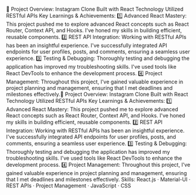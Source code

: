 📌 Project Overview:
Instagram Clone
Built with React Technology
Utilized RESTful APIs
Key Learnings & Achievements:
1️⃣ Advanced React Mastery: This project pushed me to explore advanced React concepts such as React Router, Context API, and Hooks. I've honed my skills in building efficient, reusable components.
2️⃣ REST API Integration: Working with RESTful APIs has been an insightful experience. I've successfully integrated API endpoints for user profiles, posts, and comments, ensuring a seamless user experience.
3️⃣ Testing & Debugging: Thoroughly testing and debugging the application has improved my troubleshooting skills. I've used tools like React DevTools to enhance the development process.
4️⃣ Project Management: Throughout this project, I've gained valuable experience in project planning and management, ensuring that I met deadlines and milestones effectively.📌 Project Overview: Instagram Clone Built with React Technology Utilized RESTful APIs Key Learnings & Achievements: 1️⃣ Advanced React Mastery: This project pushed me to explore advanced React concepts such as React Router, Context API, and Hooks. I've honed my skills in building efficient, reusable components. 2️⃣ REST API Integration: Working with RESTful APIs has been an insightful experience. I've successfully integrated API endpoints for user profiles, posts, and comments, ensuring a seamless user experience. 3️⃣ Testing & Debugging: Thoroughly testing and debugging the application has improved my troubleshooting skills. I've used tools like React DevTools to enhance the development process. 4️⃣ Project Management: Throughout this project, I've gained valuable experience in project planning and management, ensuring that I met deadlines and milestones effectively.
Skills: React.js · Material-UI · REST APIs · Project Management · JavaScript · CSS

